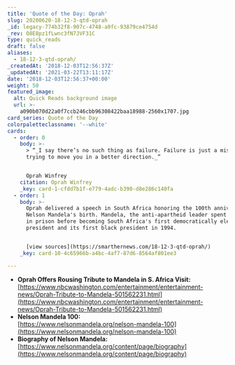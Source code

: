 ```yaml
---
title: 'Quote of the Day: Oprah'
slug: 20200620-18-12-3-qtd-oprah
_id: legacy-774b32f8-907c-4748-a9fc-93879ce4754d
_rev: O8E8pz1fLwnc3fN7JVF31C
type: quick_reads
draft: false
aliases:
  - 18-12-3-qtd-oprah/
_createdAt: '2018-12-03T12:56:37Z'
_updatedAt: '2021-03-22T13:11:17Z'
date: '2018-12-03T12:56:37+00:00'
weight: 50
featured_image:
  alt: Quick Reads background image
  url: >-
    a090b070d22a0f7ccb246cbb96308422baa18988-2560x1707.jpg
card_series: Quote of the Day
colorpaletteclassname: '--white'
cards:
  - order: 0
    body: >-
      > “_I say there’s no such thing as failure. Failure is just a mistake
      trying to move you in a better direction._”


      Oprah Winfrey
    citation: Oprah Winfrey
    _key: card-1-cfdd7b1f-e779-4adc-b390-d8e286c140fa
  - order: 1
    body: >-
      Oprah delivered a speech in South Africa honoring the 100th anniversary of
      Nelson Mandela's birth. Mandela, the anti-apartheid leader spent 27 years
      in prison before becoming South Africa's first democratically elected
      president and its first black president in 1994.


      [view sources](https://smarthernews.com/18-12-3-qtd-oprah/)
    _key: card-10-4c65966b-a4bc-4af7-87d6-8564af801ee3

---
```

* **Oprah Offers Rousing Tribute to Mandela in S. Africa Visit:**  
[https://www.nbcwashington.com/entertainment/entertainment-news/Oprah-Tribute-to-Mandela-501562231.html](https://www.nbcwashington.com/entertainment/entertainment-news/Oprah-Tribute-to-Mandela-501562231.html)
* **Nelson Mandela 100:**  
[https://www.nelsonmandela.org/nelson-mandela-100](https://www.nelsonmandela.org/nelson-mandela-100)
* **Biography of Nelson Mandela:**  
[https://www.nelsonmandela.org/content/page/biography](https://www.nelsonmandela.org/content/page/biography)